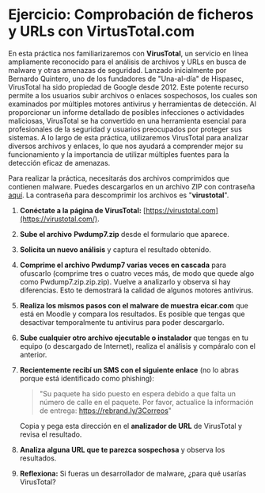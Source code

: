 
# Ejercicio: Comprobación de ficheros y URLs con VirtusTotal.com

En esta práctica nos familiarizaremos con **VirusTotal**, un servicio en línea ampliamente reconocido para el análisis de archivos y URLs en busca de malware y otras amenazas de seguridad. Lanzado inicialmente por Bernardo Quintero, uno de los fundadores de "Una-al-día" de Hispasec, VirusTotal ha sido propiedad de Google desde 2012. Este potente recurso permite a los usuarios subir archivos o enlaces sospechosos, los cuales son examinados por múltiples motores antivirus y herramientas de detección. Al proporcionar un informe detallado de posibles infecciones o actividades maliciosas, VirusTotal se ha convertido en una herramienta esencial para profesionales de la seguridad y usuarios preocupados por proteger sus sistemas. A lo largo de esta práctica, utilizaremos VirusTotal para analizar diversos archivos y enlaces, lo que nos ayudará a comprender mejor su funcionamiento y la importancia de utilizar múltiples fuentes para la detección eficaz de amenazas.

Para realizar la práctica, necesitarás dos archivos comprimidos que contienen malware. Puedes descargarlos en un archivo ZIP con contraseña [aquí](virustotal.zip). La contraseña para descomprimir los archivos es "**virustotal**".

1. **Conéctate a la página de VirusTotal:** [https://virustotal.com](https://virustotal.com/).
    
2. **Sube el archivo** **Pwdump7.zip** desde el formulario que aparece.
    
3. **Solicita un nuevo análisis** y captura el resultado obtenido.
    
4. **Comprime el archivo Pwdump7 varias veces en cascada** para ofuscarlo (comprime tres o cuatro veces más, de modo que quede algo como Pwdump7.zip.zip.zip). Vuelve a analizarlo y observa si hay diferencias. Esto te demostrará la calidad de algunos motores antivirus.
    
5. **Realiza los mismos pasos con el malware de muestra** **eicar.com** que está en Moodle y compara los resultados. Es posible que tengas que desactivar temporalmente tu antivirus para poder descargarlo.
    
6. **Sube cualquier otro archivo ejecutable o instalador** que tengas en tu equipo (o descargado de Internet), realiza el análisis y compáralo con el anterior.
    
7. **Recientemente recibí un SMS con el siguiente enlace** (no lo abras porque está identificado como phishing):
    
    > "Su paquete ha sido puesto en espera debido a que falta un número de calle en el paquete. Por favor, actualice la información de entrega: https://rebrand.ly/3Correos"
    
    Copia y pega esta dirección en el **analizador de URL** de VirusTotal y revisa el resultado.
    
8. **Analiza alguna URL que te parezca sospechosa** y observa los resultados.
    
9. **Reflexiona:** Si fueras un desarrollador de malware, ¿para qué usarías VirusTotal?